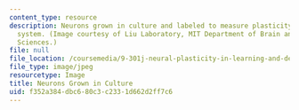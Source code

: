 ```yaml
---
content_type: resource
description: Neurons grown in culture and labeled to measure plasticity in a living
  system. (Image courtesy of Liu Laboratory, MIT Department of Brain and Cognitive
  Sciences.)
file: null
file_location: /coursemedia/9-301j-neural-plasticity-in-learning-and-development-spring-2002/f352a384dbc680c3c2331d662d2ff7c6_9-301s02.jpg
file_type: image/jpeg
resourcetype: Image
title: Neurons Grown in Culture
uid: f352a384-dbc6-80c3-c233-1d662d2ff7c6
---
```

